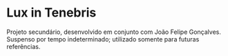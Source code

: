 Lux in Tenebris
===============

Projeto secundário, desenvolvido em conjunto com João Felipe Gonçalves.
Suspenso por tempo indeterminado; utilizado somente para futuras referências.
